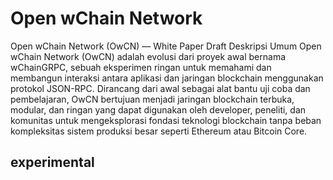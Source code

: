 # Open wChain Network
Open wChain Network (OwCN) — White Paper Draft
Deskripsi Umum
Open wChain Network (OwCN) adalah evolusi dari proyek awal bernama wChainGRPC, sebuah eksperimen ringan untuk memahami dan membangun interaksi antara aplikasi dan jaringan blockchain menggunakan protokol JSON-RPC. Dirancang dari awal sebagai alat bantu uji coba dan pembelajaran, OwCN bertujuan menjadi jaringan blockchain terbuka, modular, dan ringan yang dapat digunakan oleh developer, peneliti, dan komunitas untuk mengeksplorasi fondasi teknologi blockchain tanpa beban kompleksitas sistem produksi besar seperti Ethereum atau Bitcoin Core.


## experimental
